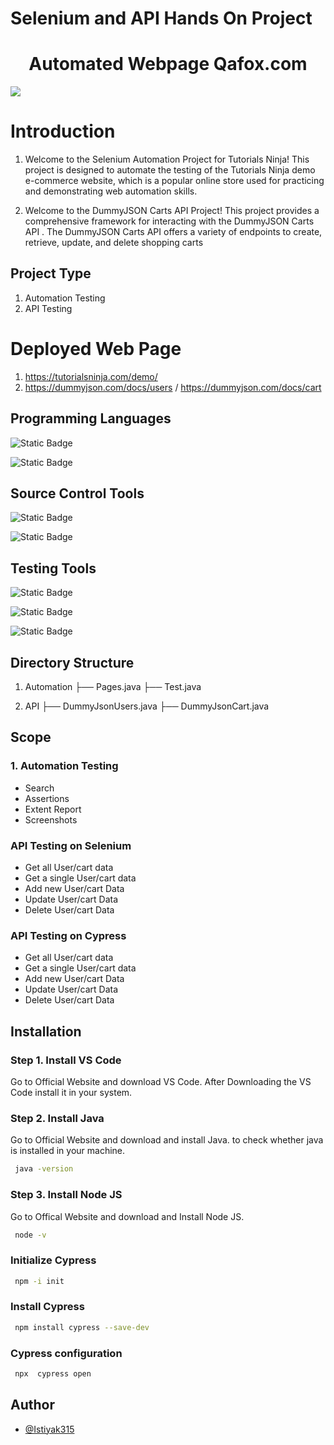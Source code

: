 # Selenium and API Hands On Project

<h1 style="text-align: center;">Automated Webpage Qafox.com</h1>
<img src = "https://github.com/user-attachments/assets/7120d718-b14a-4f8b-8dec-9ea6d9639004">

# Introduction
1. Welcome to the Selenium Automation Project for Tutorials Ninja! This project is designed to automate the testing of the Tutorials Ninja demo e-commerce website, which is a popular online store used for practicing and demonstrating web automation skills.

2. Welcome to the DummyJSON Carts API Project! This project provides a comprehensive framework for interacting with the DummyJSON Carts API . The DummyJSON Carts API offers a variety of endpoints to create, retrieve, update, and delete shopping carts

## Project Type

1. Automation Testing
2. API Testing 

# Deployed Web Page

1. https://tutorialsninja.com/demo/
2. https://dummyjson.com/docs/users   / https://dummyjson.com/docs/cart


## Programming Languages

![Static Badge](https://img.shields.io/badge/Java-18202C)

![Static Badge](https://img.shields.io/badge/Javascript-17202C)


## Source Control Tools

![Static Badge](https://img.shields.io/badge/Github-17202C)

![Static Badge](https://img.shields.io/badge/Gitbash-17202C)

## Testing Tools

![Static Badge](https://img.shields.io/badge/Selenium-17202C)

![Static Badge](https://img.shields.io/badge/Cypress-17202C)

![Static Badge](https://img.shields.io/badge/Rest_Assured-17202C)


## Directory Structure

1. Automation ├── Pages.java   ├── Test.java

2. API        ├── DummyJsonUsers.java  ├── DummyJsonCart.java



## Scope

### 1. Automation Testing 

- Search 
- Assertions
- Extent Report
- Screenshots

### API Testing on Selenium

- Get all User/cart data	
- Get a single User/cart data	
- Add new User/cart Data
- Update User/cart Data
- Delete User/cart Data

### API Testing on Cypress

- Get all User/cart data	
- Get a single User/cart data	
- Add new User/cart Data
- Update User/cart Data
- Delete User/cart Data



## Installation

### Step 1. Install VS Code

Go to Official Website and download VS Code. After Downloading the VS Code install it in your system.

### Step 2. Install Java
Go to Official Website and download and install Java. to check whether java is installed in your machine.

```bash
 java -version
```


### Step 3. Install Node JS

Go to Offical Website and download and Install Node JS.

```bash
 node -v
```



### Initialize Cypress 

```bash
 npm -i init
```

### Install Cypress

```bash
 npm install cypress --save-dev
```

### Cypress configuration

```bash
 npx  cypress open
```




## Author

- [@Istiyak315](https://github.com/Istiyak315)

